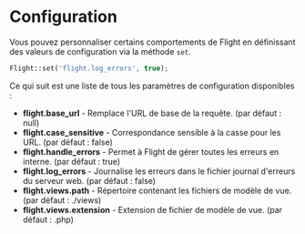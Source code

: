# Configuration

Vous pouvez personnaliser certains comportements de Flight en définissant des valeurs de configuration via la méthode `set`.

```php
Flight::set('flight.log_errors', true);
```

Ce qui suit est une liste de tous les paramètres de configuration disponibles :

- **flight.base_url** - Remplace l'URL de base de la requête. (par défaut : null)
- **flight.case_sensitive** - Correspondance sensible à la casse pour les URL. (par défaut : false)
- **flight.handle_errors** - Permet à Flight de gérer toutes les erreurs en interne. (par défaut : true)
- **flight.log_errors** - Journalise les erreurs dans le fichier journal d'erreurs du serveur web. (par défaut : false)
- **flight.views.path** - Répertoire contenant les fichiers de modèle de vue. (par défaut : ./views)
- **flight.views.extension** - Extension de fichier de modèle de vue. (par défaut : .php)